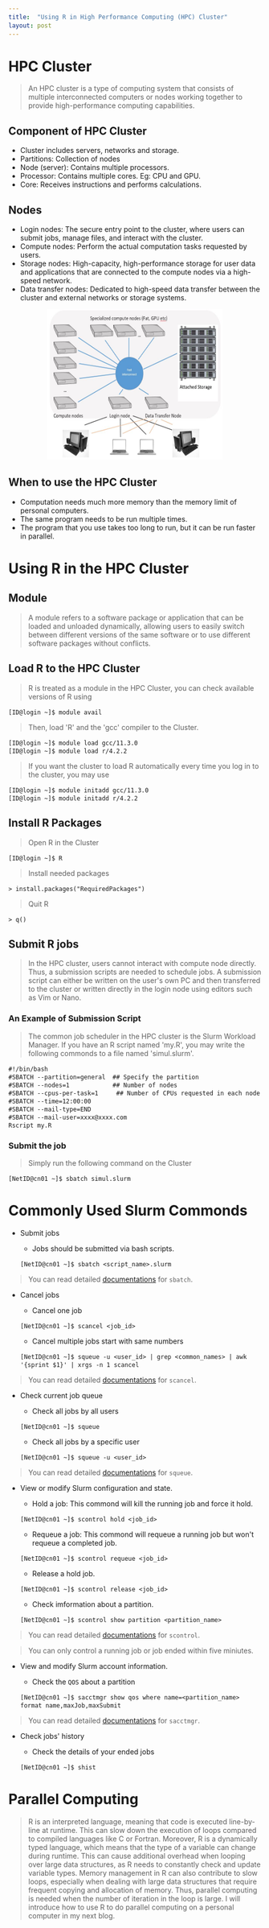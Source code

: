 ```yaml
---
title:  "Using R in High Performance Computing (HPC) Cluster"
layout: post
---
```


# HPC Cluster

> An HPC cluster is a type of computing system that consists of multiple interconnected computers or nodes working
together to provide high-performance computing capabilities.

## Component of HPC Cluster

* Cluster includes servers, networks and storage.
* Partitions: Collection of nodes
* Node (server): Contains multiple processors.
* Processor: Contains multiple cores. Eg: CPU and GPU.
* Core: Receives instructions and performs calculations.

## Nodes

* Login nodes: The secure entry point to the cluster, where users can submit jobs, manage files, and interact with the cluster.
* Compute nodes: Perform the actual computation tasks requested by users.
* Storage nodes: High-capacity, high-performance storage for user data and applications that are connected to
                 the compute nodes via a high-speed network.
* Data transfer nodes: Dedicated to high-speed data transfer between the cluster and external networks or storage systems.
<div style="text-align:center">
  <img width="350" height="300" src="https://github.com/YEnthalpy/yenthalpy.github.io/blob/master/cluster.jpeg?raw=true" />
</div>


## When to use the HPC Cluster

* Computation needs much more memory than the memory limit of personal computers.
* The same program needs to be run multiple times.
* The program that you use takes too long to run, but it can be run faster in parallel.

# Using R in the HPC Cluster

## Module

> A module refers to a software package or application that can be loaded and unloaded dynamically, allowing users to easily switch between different versions of the same software or to use different software packages without conflicts.

## Load R to the HPC Cluster

> R is treated as a module in the HPC Cluster, you can check available versions of R using

```console
[ID@login ~]$ module avail
```

> Then, load 'R' and the 'gcc' compiler to the Cluster.

```console
[ID@login ~]$ module load gcc/11.3.0
[ID@login ~]$ module load r/4.2.2
```

> If you want the cluster to load R automatically every time you log in to the cluster, you may use

```console
[ID@login ~]$ module initadd gcc/11.3.0
[ID@login ~]$ module initadd r/4.2.2
```

## Install R Packages

> Open R in the Cluster

```console
[ID@login ~]$ R
```

> Install needed packages

```console
> install.packages("RequiredPackages")
```

> Quit R

```console
> q()
```

## Submit R jobs

> In the HPC cluster, users cannot interact with compute node directly.
> Thus, a submission scripts are needed to schedule jobs.
> A submission script can either be written on the user's own PC and then transferred to the cluster
> or written directly in the login node using editors such as Vim or Nano.


### An Example of Submission Script

> The common job scheduler in the HPC cluster is the Slurm Workload Manager.
> If you have an R script named 'my.R', you may write the following commonds to
> a file named 'simul.slurm'.

```console
#!/bin/bash
#SBATCH --partition=general  ## Specify the partition
#SBATCH --nodes=1            ## Number of nodes
#SBATCH --cpus-per-task=1     ## Number of CPUs requested in each node
#SBATCH --time=12:00:00
#SBATCH --mail-type=END
#SBATCH --mail-user=xxxx@xxxx.com
Rscript my.R
```

### Submit the job

> Simply run the following command on the Cluster


```console
[NetID@cn01 ~]$ sbatch simul.slurm
```


# Commonly Used Slurm Commonds


> 


* Submit jobs
 

    * Jobs should be submitted via bash scripts.


    ```console
    [NetID@cn01 ~]$ sbatch <script_name>.slurm
    ``` 

> You can read detailed [documentations](https://slurm.schedmd.com/sbatch.html) for `sbatch`.


* Cancel jobs



    * Cancel one job


    ```console
    [NetID@cn01 ~]$ scancel <job_id>
    ```


    * Cancel multiple jobs start with same numbers


    ```console
    [NetID@cn01 ~]$ squeue -u <user_id> | grep <common_names> | awk '{sprint $1}' | xrgs -n 1 scancel
    ```

> You can read detailed [documentations](https://slurm.schedmd.com/scancel.html) for `scancel`.


* Check current job queue


    * Check all jobs by all users


    ```console
    [NetID@cn01 ~]$ squeue
    ```

    * Check all jobs by a specific user


    ```console
    [NetID@cn01 ~]$ squeue -u <user_id>
    ```

> You can read detailed [documentations](https://slurm.schedmd.com/squeue.html) for `squeue`.


* View or modify Slurm configuration and state.


    * Hold a job: This commond will kill the running job and force it hold.


    ```console
    [NetID@cn01 ~]$ scontrol hold <job_id>
    ```

    * Requeue a job: This commond will requeue a running job but won't requeue a completed job.


    ```console
    [NetID@cn01 ~]$ scontrol requeue <job_id>
    ```

    * Release a hold job.


    ```console
    [NetID@cn01 ~]$ scontrol release <job_id>
    ```

    * Check imformation about a partition.


    ```console
    [NetID@cn01 ~]$ scontrol show partition <partition_name>
    ```

> You can read detailed [documentations](https://slurm.schedmd.com/scontrol.html) for `scontrol`.


> You can only control a running job or job ended within five miniutes.


* View and modify Slurm account information.


    * Check the `QOS` about a partition


    ```console
    [NetID@cn01 ~]$ sacctmgr show qos where name=<partition_name> format name,maxJob,maxSubmit
    ```

> You can read detailed [documentations](https://slurm.schedmd.com/sacctmgr.html) for `sacctmgr`.


* Check jobs' history


    * Check the details of your ended jobs

    
    ```console
    [NetID@cn01 ~]$ shist
    ```


# Parallel Computing

> R is an interpreted language, meaning that code is executed line-by-line at runtime.
> This can slow down the execution of loops compared to compiled languages like C or Fortran.
> Moreover, R is a dynamically typed language, which means that the type of a variable can change during runtime.
> This can cause additional overhead when looping over large data structures, as R needs to constantly check and update variable types.
> Memory management in R can also contribute to slow loops, especially when dealing with large data structures
> that require frequent copying and allocation of memory. Thus, parallel computing is needed when the
> number of iteration in the loop is large. I will introduce how to use R to do parallel computing on a personal computer in my next blog.







